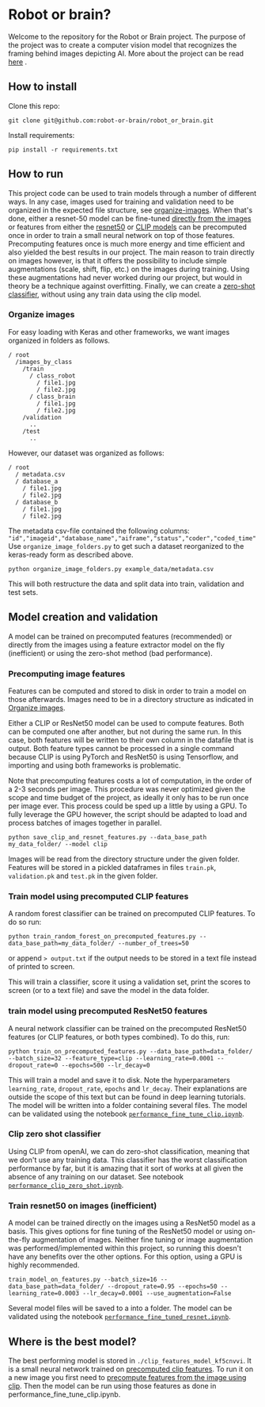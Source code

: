 # Robot or brain?

Welcome to the repository for the Robot or Brain project. The purpose of the project was to create a computer vision
model that recognizes the framing behind images depicting AI. More about the project can be read
[here](https://www.esciencecenter.nl/projects/the-robot-or-the-brain-building-a-classifier-for-visual-news-frames-of-artificial-intelligence/)
.

## How to install

Clone this repo:

```shell
git clone git@github.com:robot-or-brain/robot_or_brain.git
```

Install requirements:

```shell
pip install -r requirements.txt
```

## How to run

This project code can be used to train models through a number of
different ways. In any case, images used for training and validation need to be organized in the expected file
structure, see [organize-images](#organize-images). When that's done, either a resnet-50 model can be fine-tuned
[directly from the images](#Train-resnet50-on-images-(inefficient)) or features from either
the [resnet50](#Fine-tune-ResNet50-using-precomputed-features)
or [CLIP models](#Fine-tune-CLIP-model-using-precomputed-features) can be precomputed once in order to train a
small neural network on top of those features. Precomputing features once is much more energy and time efficient and
also yielded the best results in our project. The main reason to train directly on images however, is that it offers the
possibility to include simple augmentations (scale, shift, flip, etc.) on the images during training. Using these
augmentations had never worked during our project, but would in theory be a technique against overfitting. Finally, we
can create a [zero-shot classifier](#Clip-zero-shot-classifier), without using any train data using the clip model.

### Organize images
For easy loading with Keras and other frameworks, we want images organized in folders as follows.
```
/ root
  /images_by_class
    /train    
      / class_robot
        / file1.jpg
        / file2.jpg
      / class_brain
        / file1.jpg
        / file2.jpg
    /validation
      ..
    /test
      ..
```
However, our dataset was organized as follows:
```
/ root
  / metadata.csv
  / database_a
    / file1.jpg
    / file2.jpg
  / database_b
    / file1.jpg
    / file2.jpg
```
The metadata csv-file contained the following columns:
```"id","imageid","database_name","aiframe","status","coder","coded_time"```
Use `organize_image_folders.py` to get such a dataset reorganized to the keras-ready form as described above.

```shell
python organize_image_folders.py example_data/metadata.csv
```

This will both restructure the data and split data into train, validation and test sets.

## Model creation and validation

A model can be trained on precomputed features (recommended) or directly from the images using a feature extractor model on the fly (inefficient) or using the zero-shot method (bad performance). 

### Precomputing image features

Features can be computed and stored to disk in order to train a model on those afterwards. Images need to be in a directory structure as indicated in [Organize images](#organize-images).

Either a CLIP or ResNet50 model can be used to compute features. Both can be computed one after another, but not during the same run. In this case, both features will be written to their own column in the datafile that is output. Both feature types cannot be processed in a single command because CLIP is using PyTorch and ResNet50 is using Tensorflow, and importing and using both frameworks is problematic.

Note that precomputing features costs a lot of computation, in the order of a 2-3 seconds per image. This procedure was never optimized given the scope and time budget of the project, as ideally it only has to be run once per image ever. This process could be sped up a little by using a GPU. To fully leverage the GPU however, the script should be adapted to load and process batches of images together in parallel. 

```shell
python save_clip_and_resnet_features.py --data_base_path my_data_folder/ --model clip
```

Images will be read from the directory structure under the given folder. Features will be stored in a pickled dataframes in files `train.pk`, `validation.pk` and `test.pk` in the given folder. 


### Train model using precomputed CLIP features

A random forest classifier can be trained on precomputed CLIP features. To do so run:

```shell
python train_random_forest_on_precomputed_features.py --data_base_path=my_data_folder/ --number_of_trees=50
```

or append `> output.txt` if the output needs to be stored in a text file instead of printed to screen.

This will train a classifier, score it using a validation set, print the scores to screen (or to a text file) and save the model in the data folder. 

### train model using precomputed ResNet50 features

A neural network classifier can be trained on the precomputed ResNet50 features (or CLIP features, or both types combined). To do this, run:

```shell
python train_on_precomputed_features.py --data_base_path=data_folder/ --batch_size=32 --feature_type=clip --learning_rate=0.0001 --dropout_rate=0 --epochs=500 --lr_decay=0
```

This will train a model and save it to disk. Note the hyperparameters `learning_rate`, `dropout_rate`, `epochs` and `lr_decay`. Their explanations are outside the scope of this text but can be found in deep learning tutorials.
The model will be written into a folder containing several files. The model can be validated using the notebook [`performance_fine_tune_clip.ipynb`](performance_fine_tune_clip.ipynb).

### Clip zero shot classifier

Using CLIP from openAI, we can do zero-shot classification, meaning that we don't use any training data. This classifier has the worst classification performance by far, but it is amazing that it sort of works at all given the absence of any training on our dataset.
See notebook [`performance_clip_zero_shot.ipynb`](performance_clip_zero_shot.ipynb).

### Train resnet50 on images (inefficient)

A model can be trained directly on the images using a ResNet50 model as a basis. This gives options for fine tuning of the ResNet50 model or using on-the-fly augmentation of images. Neither fine tuning or image augmentation was performed/implemented within this project, so running this doesn't have any benefits over the other options. For this option, using a GPU is highly recommended.

```shell
train_model_on_features.py --batch_size=16 --data_base_path=data_folder/ --dropout_rate=0.95 --epochs=50 --learning_rate=0.0003 --lr_decay=0.0001 --use_augmentation=False
```
Several model files will be saved to a into a folder. The model can be validated using the notebook [`performance_fine_tuned_resnet.ipynb`](performance_fine_tuned_resnet.ipynb).

## Where is the best model?

The best performing model is stored in `./clip_features_model_kf5cnvvi`. It is a small neural network trained on [precomputed clip features](#train-model-using-precomputed-clip-features). To run it on a new image you first need to [precompute features from the image using clip](#precomputing-image-features). Then the model can be run using those features as done in performance_fine_tune_clip.ipynb.
